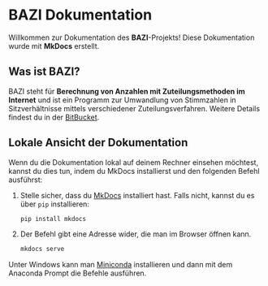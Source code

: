 # BAZI Dokumentation

Willkommen zur Dokumentation des **BAZI**-Projekts! Diese Dokumentation wurde mit **MkDocs** erstellt.

## Was ist BAZI?

BAZI steht für **Berechnung von Anzahlen mit Zuteilungsmethoden im Internet** und ist ein Programm zur Umwandlung von Stimmzahlen in Sitzverhältnisse mittels verschiedener Zuteilungsverfahren. Weitere Details findest du in der [BitBucket](https://bitbucket.org/bazi/bazi/src/master/).


## Lokale Ansicht der Dokumentation

Wenn du die Dokumentation lokal auf deinem Rechner einsehen möchtest, kannst du dies tun, indem du MkDocs installierst und den folgenden Befehl ausführst:

1. Stelle sicher, dass du [MkDocs](https://mkdocs.org/) installiert hast. Falls nicht, kannst du es über `pip` installieren:

   ```bash
   pip install mkdocs

2. Der Befehl gibt eine Adresse wider, die man im Browser öffnen kann.

   ```bash
   mkdocs serve

Unter Windows kann man [Miniconda](https://docs.conda.io/projects/conda/en/latest/user-guide/install/windows.html) installieren und dann mit dem Anaconda Prompt die Befehle ausführen.
